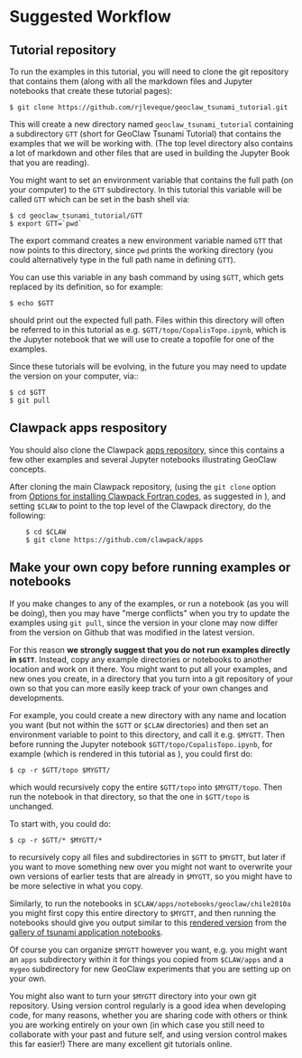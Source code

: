 # Suggested Workflow

## Tutorial repository

To run the examples in this tutorial, you will need to clone the git
repository that contains them (along with all the markdown files and Jupyter
notebooks that create these tutorial pages):

    $ git clone https://github.com/rjleveque/geoclaw_tsunami_tutorial.git

This will create a new directory named `geoclaw_tsunami_tutorial`
containing a subdirectory `GTT` (short for GeoClaw Tsunami Tutorial)
that contains the examples that we will be working with.
(The top level directory also contains a lot of markdown and other files
that are used in building the Jupyter Book that you are reading).

You might want to set an
environment variable that contains the full path (on your computer)
to the `GTT` subdirectory. 
In this tutorial this variable will be called `GTT`
which can be set in the bash shell via:

    $ cd geoclaw_tsunami_tutorial/GTT
    $ export GTT=`pwd`

The export command creates a new environment variable named `GTT` that now
points to this directory, since `pwd` prints the working directory (you
could alternatively type in the full path name in defining `GTT`).  

You can use this variable in any bash command by using `$GTT`, which gets
replaced by its definition, so for example:

    $ echo $GTT

should print out the expected full path.  Files within this directory
will often be referred to in this tutorial as e.g.
`$GTT/topo/CopalisTopo.ipynb`, which is the Jupyter notebook that
we will use to create a topofile for one of the examples.

Since these tutorials will be evolving, in the future you may need to update the
version on your computer, via::

    $ cd $GTT
    $ git pull

## Clawpack apps respository

You should also clone the Clawpack
[apps repository](https://www.clawpack.org/apps.html),
since this contains a few other examples and several Jupyter notebooks
illustrating GeoClaw concepts.

After cloning the main Clawpack repository, (using the `git clone` option from
[Options for installing Clawpack Fortran
codes](https://www.clawpack.org/installing_fortcodes.html#installing-fortcodes), 
as suggested in [](prerequisites)), 
and setting `$CLAW` to point to the
top level of the Clawpack directory, do the following:

```
    $ cd $CLAW
    $ git clone https://github.com/clawpack/apps
```


## Make your own copy before running examples or notebooks

If you make changes to any of the examples, or run a notebook (as you will
be doing), then you may have "merge conflicts" when you try to update the
examples using `git pull`, since the version in your clone may now differ
from the version on Github that was modified in the latest version.

For this reason **we strongly suggest that you do not run examples directly in
`$GTT`**.  Instead, copy any example directories or notebooks to another
location and work on it there.  You might want to put all your examples,
and new ones you create, in a directory that you turn into a git repository of
your own so that you can more easily keep track of your own changes and
developments.

For example, you could create a new directory with any name and location you
want (but not within the `$GTT` or `$CLAW` directories) and then set an
environment variable to point to this directory, and call it e.g. `$MYGTT`.
Then before running the Jupyter notebook `$GTT/topo/CopalisTopo.ipynb`,
for example (which is rendered in this tutorial as
[](GTT/topo/CopalisTopo)),
you could first do:

    $ cp -r $GTT/topo $MYGTT/

which would recursively copy the entire `$GTT/topo` into `$MYGTT/topo`. Then
run the notebook in that directory, so that the one in `$GTT/topo` is
unchanged.

To start with, you could do:

    $ cp -r $GTT/* $MYGTT/*

to recursively copy all files and subdirectories in `$GTT` to `$MYGTT`, but
later if you want to move something new over you might not want to overwrite
your own versions of earlier tests that are already in `$MYGTT`, so you
might have to be more selective in what you copy.

Similarly, to run the notebooks in `$CLAW/apps/notebooks/geoclaw/chile2010a`
you might first copy this entire directory to `$MYGTT`, and then running the
notebooks should give you output similar to this
[rendered version](https://www.clawpack.org/gallery/_static/apps/notebooks/geoclaw/chile2010a/chile2010a.html)
from the
[gallery of tsunami application notebooks](https://www.clawpack.org/gallery/notebooks.html#tsunami-modeling-examples).

Of course you can organize `$MYGTT` however you want, e.g. you might want an
`apps` subdirectory within it for things you copied from `$CLAW/apps` and a
`mygeo` subdirectory for new GeoClaw experiments that you are setting up on
your own.

You might also want to turn your `$MYGTT` directory into your own git
repository. Using version control regularly is a good idea when developing
code, for many reasons, whether you are sharing code with others or think
you are working entirely on your own (in which case you still need to
collaborate with your past and future self, and using version control makes
this far easier!)  There are many excellent git tutorials online.

